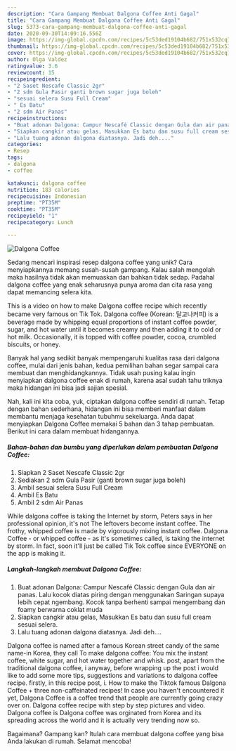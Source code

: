 ```yaml
---
description: "Cara Gampang Membuat Dalgona Coffee Anti Gagal"
title: "Cara Gampang Membuat Dalgona Coffee Anti Gagal"
slug: 5373-cara-gampang-membuat-dalgona-coffee-anti-gagal
date: 2020-09-30T14:09:16.556Z
image: https://img-global.cpcdn.com/recipes/5c53ded19104b682/751x532cq70/dalgona-coffee-foto-resep-utama.jpg
thumbnail: https://img-global.cpcdn.com/recipes/5c53ded19104b682/751x532cq70/dalgona-coffee-foto-resep-utama.jpg
cover: https://img-global.cpcdn.com/recipes/5c53ded19104b682/751x532cq70/dalgona-coffee-foto-resep-utama.jpg
author: Olga Valdez
ratingvalue: 3.6
reviewcount: 15
recipeingredient:
- "2 Saset Nescafe Classic 2gr"
- "2 sdm Gula Pasir ganti brown sugar juga boleh"
- "sesuai selera Susu Full Cream"
- " Es Batu"
- "2 sdm Air Panas"
recipeinstructions:
- "Buat adonan Dalgona: Campur Nescafé Classic dengan Gula dan air panas. Lalu kocok diatas piring dengan menggunakan Saringan supaya lebih cepat ngembang. Kocok tanpa berhenti sampai mengembang dan foamy berwarna coklat muda"
- "Siapkan cangkir atau gelas, Masukkan Es batu dan susu full cream sesuai selera."
- "Lalu tuang adonan dalgona diatasnya. Jadi deh...."
categories:
- Resep
tags:
- dalgona
- coffee

katakunci: dalgona coffee 
nutrition: 183 calories
recipecuisine: Indonesian
preptime: "PT35M"
cooktime: "PT35M"
recipeyield: "1"
recipecategory: Lunch

---
```



![Dalgona Coffee](https://img-global.cpcdn.com/recipes/5c53ded19104b682/751x532cq70/dalgona-coffee-foto-resep-utama.jpg)

Sedang mencari inspirasi resep dalgona coffee yang unik? Cara menyiapkannya memang susah-susah gampang. Kalau salah mengolah maka hasilnya tidak akan memuaskan dan bahkan tidak sedap. Padahal dalgona coffee yang enak seharusnya punya aroma dan cita rasa yang dapat memancing selera kita.

This is a video on how to make Dalgona coffee recipe which recently became very famous on Tik Tok. Dalgona coffee (Korean: 달고나커피) is a beverage made by whipping equal proportions of instant coffee powder, sugar, and hot water until it becomes creamy and then adding it to cold or hot milk. Occasionally, it is topped with coffee powder, cocoa, crumbled biscuits, or honey.

Banyak hal yang sedikit banyak mempengaruhi kualitas rasa dari dalgona coffee, mulai dari jenis bahan, kedua pemilihan bahan segar sampai cara membuat dan menghidangkannya. Tidak usah pusing kalau ingin menyiapkan dalgona coffee enak di rumah, karena asal sudah tahu triknya maka hidangan ini bisa jadi sajian spesial.


Nah, kali ini kita coba, yuk, ciptakan dalgona coffee sendiri di rumah. Tetap dengan bahan sederhana, hidangan ini bisa memberi manfaat dalam membantu menjaga kesehatan tubuhmu sekeluarga. Anda dapat menyiapkan Dalgona Coffee memakai 5 bahan dan 3 tahap pembuatan. Berikut ini cara dalam membuat hidangannya.

<!--inarticleads1-->

##### Bahan-bahan dan bumbu yang diperlukan dalam pembuatan Dalgona Coffee:

1. Siapkan 2 Saset Nescafe Classic 2gr
1. Sediakan 2 sdm Gula Pasir (ganti brown sugar juga boleh)
1. Ambil sesuai selera Susu Full Cream
1. Ambil  Es Batu
1. Ambil 2 sdm Air Panas


While dalgona coffee is taking the Internet by storm, Peters says in her professional opinion, it&#39;s not The leftovers become instant coffee. The frothy, whipped coffee is made by vigorously mixing instant coffee. Dalgona Coffee - or whipped coffee - as it&#39;s sometimes called, is taking the internet by storm. In fact, soon it&#39;ll just be called Tik Tok coffee since EVERYONE on the app is making it. 

<!--inarticleads2-->

##### Langkah-langkah membuat Dalgona Coffee:

1. Buat adonan Dalgona: Campur Nescafé Classic dengan Gula dan air panas. Lalu kocok diatas piring dengan menggunakan Saringan supaya lebih cepat ngembang. Kocok tanpa berhenti sampai mengembang dan foamy berwarna coklat muda
1. Siapkan cangkir atau gelas, Masukkan Es batu dan susu full cream sesuai selera.
1. Lalu tuang adonan dalgona diatasnya. Jadi deh....


Dalgona coffee is named after a famous Korean street candy of the same name-in Korea, they call To make dalgona coffee: You mix the instant coffee, white sugar, and hot water together and whisk. post, apart from the traditional dalgona coffee, i anyway, before wrapping up the post i would like to add some more tips, suggestions and variations to dalgona coffee recipe. firstly, in this recipe post, i. How to make the Tiktok famous Dalgona Coffee + three non-caffeinated recipes! In case you haven&#39;t encountered it yet, Dalgona Coffee is a coffee trend that people are currently going crazy over on. Dalgona coffee recipe with step by step pictures and video. Dalgona coffee is Dalgona coffee was orginated from Korea and its spreading across the world and it is actually very trending now so. 

Bagaimana? Gampang kan? Itulah cara membuat dalgona coffee yang bisa Anda lakukan di rumah. Selamat mencoba!
